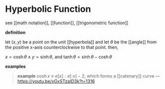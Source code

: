 # Hyperbolic Function

see [[math notation]], [[function]], [[trigonometric function]]

**definition**

let $(x, y)$ be a point on the unit [[hyperbola]] and let $\theta$ be the [[angle]] from the positive x-axis counterclockwise to that point. then,

$x = \cosh \theta \land y = \sinh \theta$, and $\tanh \theta = \sinh \theta - \cosh \theta$

**examples**

> **example** $\cosh x \equiv e[x] : e[\cdot x] - 2$, which forms a [[catenary]] curve &mdash; <https://youtu.be/xGxSTzaID3k?t=1316>

